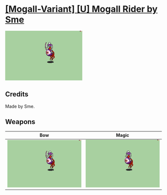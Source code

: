 # [\[Mogall-Variant\] \[U\] Mogall Rider by Sme](./)

<img src="./5.%20Bow/Bow_000.png" alt="[Mogall-Variant] [U] Mogall Rider by Sme standing" />

## Credits

Made by Sme.

## Weapons


|Bow |Magic |
|  :---: | :---: |
| <img alt="Bow animation" src="./5.%20Bow/Bow.gif" /> | <img alt="Magic animation" src="./6.%20Magic/Magic.gif" /> |
